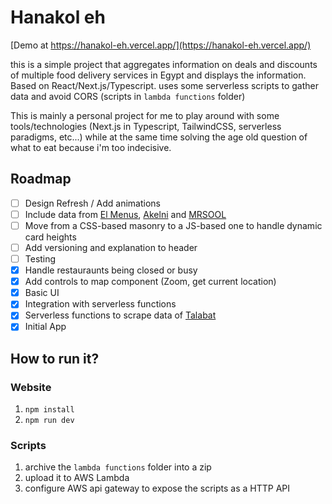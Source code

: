 # Hanakol eh

[Demo at https://hanakol-eh.vercel.app/](https://hanakol-eh.vercel.app/)

this is a simple project that aggregates information on deals and discounts of multiple food delivery services in Egypt and displays the information. Based on React/Next.js/Typescript. uses some serverless scripts to gather data and avoid CORS (scripts in `lambda functions` folder)

This is mainly a personal project for me to play around with some tools/technologies (Next.js in Typescript, TailwindCSS, serverless paradigms, etc...) while at the same time solving the age old question of what to eat because i'm too indecisive.

## Roadmap
- [ ] Design Refresh / Add animations
- [ ] Include data from [El Menus](https://www.elmenus.com/), [Akelni](https://www.akelni.com/en) and [MRSOOL](https://mrsool.co/contact) 
- [ ] Move from a CSS-based masonry to a JS-based one to handle dynamic card heights
- [ ] Add versioning and explanation to header
- [ ] Testing
- [x] Handle restauraunts being closed or busy
- [x] Add controls to map component (Zoom, get current location)
- [x] Basic UI
- [x] Integration with serverless functions
- [x] Serverless functions to scrape data of [Talabat](https://www.talabat.com/egypt)
- [x] Initial App

## How to run it?

### Website
1. `npm install`
2. `npm run dev`

### Scripts
1. archive the `lambda functions` folder into a zip
2. upload it to AWS Lambda
3. configure AWS api gateway to expose the scripts as a HTTP API